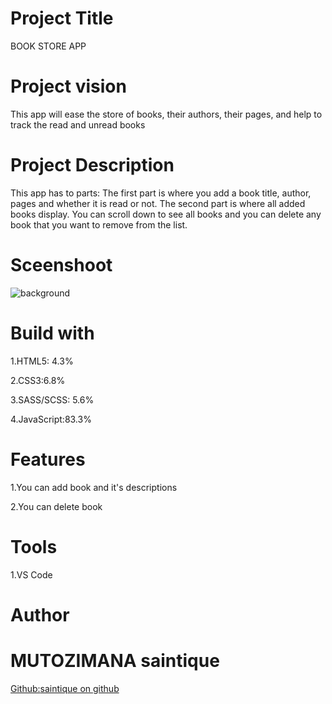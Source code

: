 # Project Title
BOOK STORE APP
# Project vision
This app will ease the store of books, their authors, their pages, and help to track the read and unread books
# Project Description
This app has to parts: The first part is where you add a book title, author, pages and whether it is read or not. The second part is where all added books display. You can scroll down to see all books and you can delete any book that you want to remove from the list.
# Sceenshoot
![background](https://user-images.githubusercontent.com/107040435/173239998-2cb9d6c9-2cb2-45bc-ab38-624d16490839.PNG)
# Build with
1.HTML5: 4.3%

2.CSS3:6.8%

3.SASS/SCSS: 5.6%

4.JavaScript:83.3%
# Features
1.You can add book and it's descriptions

2.You can delete book

# Tools
1.VS Code
# Author
# MUTOZIMANA saintique
[Github:](https://github.com/)[saintique on github](https://github.com/saintique)
